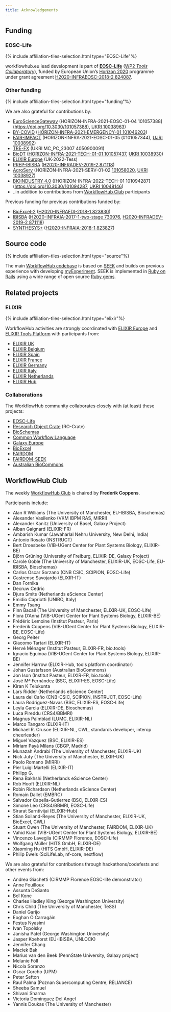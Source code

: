 ```yaml
---
title: Acknowledgements
---
```



## Funding

<!-- NOTE: Always update list below AND section on the index.md page -->

### EOSC-Life

{% include affiliation-tiles-selection.html type="EOSC-Life"%}

workflowhub.eu lead development is part of [**EOSC-Life**](https://www.eosc-life.eu/) ([WP2 _Tools Collaboratory_](https://github.com/eosc-life/tools-collaboratory-roadmap)), funded by European Union’s [Horizon 2020](https://ec.europa.eu/programmes/horizon2020/) programme under grant agreement [H2020-INFRAEOSC-2018-2 824087](https://doi.org/10.3030/824087).


### Other funding

{% include affiliation-tiles-selection.html type="funding"%}

<!--<a title="FAIR Workflows" href="https://fair-workflows.github.io/project.html"><img src="{{ '/images/fair-workflows.png' | relative_url }}" style="max-height: 5em; max-width: 35%; vertical-align: middle" alt="FAIR Workflows" /></a>-->

We are also grateful for contributions by:

* [EuroScienceGateway](http://eurosciencegateway.eu/) (HORIZON-INFRA-2021-EOSC-01-04 101057388](https://doi.org/10.3030/101057388), [UKRI 10038963](https://gtr.ukri.org/projects?ref=10038963))
* [BY-COVID](https://by-covid.eu/) ([HORIZON-INFRA-2021-EMERGENCY-01 101046203](https://doi.org/10.3030/101046203))
* [FAIR-IMPACT](http://fair-impact.eu/) (HORIZON-INFRA-2021-EOSC-01-05 (#101057344), [UJRI 10038992](https://gtr.ukri.org/projects?ref=10038992))
* [TRE-FX](https://trefx.uk/) (UKRI MC_PC_23007 4050900091)
* [BioDT](https://biodt.eu/) ([HORIZON-INFRA-2021-TECH-01-01 101057437](https://doi.org/10.3030/101057437), [UKRI 10038930](https://gtr.ukri.org/projects?ref=10038930))
* [ELIXIR Europe](https://elixir-europe.org/) (UK-2022-Tess)
* [PREP-IBISBA](https://www.ibisba.eu/) ([H2020-INFRADEV-2019-2 871118](https://doi.org/10.3030/871118))
* [AgroServ](https://emphasis.plant-phenotyping.eu/european-infrastructures/cluster-projects/agroserv) (HORIZON-INFRA-2021-SERV-01-02 [101058020](https://doi.org/10.3030/101058020), [UKRI 10038927](https://gtr.ukri.org/projects?ref=10038927))
* [BIOINDUSTRY 4.0](https://www.ibisba.eu/EU-Projects/Horizon-Europe) ([HORIZON-INFRA-2022-TECH-01 101094287](https://doi.org/10.3030/101094287, [UKRI 10048146](https://gtr.ukri.org/projects?ref=10048146))
* ..in addition to contributions from [WorkflowHub Club](#workflowhub-club) participants


Previous funding  for previous contributions funded by:
* [BioExcel-2](https://bioexcel.eu/) ([H2020-INFRAEDI-2018-1 823830](https://doi.org/10.3030/823830))
* [IBISBA](https://www.ibisba.eu/) ([H2020-INFRAIA-2017-1-two-stage 730976](https://doi.org/10.3030/730976), [H2020-INFRADEV-2019-2 871118](https://doi.org/10.3030//871118))
* [SYNTHESYS+](https://www.synthesys.info/) ([H2020-INFRAIA-2018-1 823827](https://doi.org/10.3030/823827))

<!-- * [FAIR Workflows](https://fair-workflows.github.io/project.html) -->


## Source code

{% include affiliation-tiles-selection.html type="source"%}

The main [WorkflowHub codebase](https://github.com/seek4science/seek/tree/workflowhub) is based on [SEEK](https://seek4science.org/about_us.html) and builds on previous experience with developing [myExperiment](https://www.myexperiment.org/about). SEEK is implemented in [Ruby on Rails](https://rubyonrails.org/) using a wide range of open source [Ruby gems](https://github.com/seek4science/seek/blob/workflowhub/Gemfile.lock).

## Related projects

### ELIXIR

{% include affiliation-tiles-selection.html type="elixir"%}

WorkflowHub activities are strongly coordinated with [ELIXIR Europe](https://elixir-europe.org/) and [ELIXIR Tools Platform](https://elixir-europe.org/platforms/tools) with participants from:
 
 * [ELIXIR UK](https://elixir-europe.org/about-us/who-we-are/nodes/uk)
 * [ELIXIR Belgium](https://elixir-europe.org/about-us/who-we-are/nodes/belgium)
 * [ELIXIR Spain](https://elixir-europe.org/about-us/who-we-are/nodes/spain)
 * [ELIXIR France](https://elixir-europe.org/about-us/who-we-are/nodes/france)
 * [ELIXIR Germany](https://elixir-europe.org/about-us/who-we-are/nodes/germany)
 * [ELIXIR Italy](https://www.elixir-europe.org/about-us/who-we-are/nodes/italy)
 * [ELIXIR Netherlands](https://www.elixir-europe.org/about-us/who-we-are/nodes/netherlands)
 * [ELIXIR Hub](https://elixir-europe.org/about-us/who-we-are/hub)

### Collaborations

The WorkflowHub community collaborates closely with (at least) these projects:

 * [EOSC-Life](https://eosc-life.eu/)
 * [Research Object Crate](https://w3id.org/ro/crate) (RO-Crate)
 * [BioSchemas](https://bioschemas.org/)
 * [Common Workflow Language](https://www.commonwl.org/)
 * [Galaxy Europe](https://galaxyproject.eu/)
 * [BioExcel](https://bioexcel.eu/)
 * [FAIRDOM](https://fair-dom.org)
 * [FAIRDOM-SEEK](https://fairdomseek.org/)
 * [Australian BioCommons](https://www.biocommons.org.au/)

## WorkflowHub Club

The weekly [WorkflowHub Club](/project/community) is chaired by **Frederik Coppens**.

Participants include:

* Alan R Williams (The University of Manchester, EU-IBISBA, Bioschemas)
* Alexander Vasilenko (VKM IBPM RAS, MIRRI)
* Alexander Kanitz (University of Basel, Galaxy Project)
* Alban Gaignard (ELIXIR-FR)
* Ambarish Kumar (Jawaharlal Nehru University, New Delhi, India)
* Antonio Rosato (INSTRUCT)
* Bert Droesbeke (VIB-UGent Center for Plant Systems Biology, ELIXIR-BE)
* Björn Grüning (University of Freiburg, ELIXIR-DE, Galaxy Project)
* Carole Goble (The University of Manchester, ELIXIR-UK, EOSC-Life, EU-IBISBA, Bioschemas)
* Carlos Oscar Sorzano (CNB CSIC, SCIPION, EOSC-Life)
* Castrense Savojardo (ELIXIR-IT)
* Dan Fornika
* Decruw Cedric
* Djura Smits (Netherlands eScience Center)
* Emidio Capriotti (UNIBO, Italy)
* Emmy Tsang
* Finn Bacall (The University of Manchester, ELIXIR-UK, EOSC-Life)
* Flora D’Anna (VIB-UGent Center for Plant Systems Biology, ELIXIR-BE)
* Frédéric Lemoine (Institut Pasteur, Paris)
* Frederik Coppens (VIB-UGent Center for Plant Systems Biology, ELIXIR-BE, EOSC-Life)
* Georg Peiter
* Giacomo Tartari (ELIXIR-IT)
* Hervé Ménager (Institut Pasteur, ELIXIR-FR, bio.tools)
* Ignacio Eguinoa (VIB-UGent Center for Plant Systems Biology, ELIXIR-BE)
* Jennifer Harrow (ELIXIR-Hub, tools platform coordinator)
* Johan Gustafsson (Australian BioCommons)  
* Jon Ison (Institut Pasteur, ELIXIR-FR, bio.tools)
* José Mª Fernández (BSC, ELIXIR-ES, EOSC-Life)
* Kiran K Telukunta
* Lars Ridder (Netherlands eScience Center)
* Laura del Caño (CNB-CSIC, SCIPION, INSTRUCT, EOSC-Life)
* Laura Rodriguez-Navas (BSC, ELIXIR-ES, EOSC-Life)
* Leyla Garcia (ELIXIR-DE, Bioschemas)
* Luca Pireddu (CRS4/BBMRI)
* Magnus Palmblad (LUMC, ELIXIR-NL)
* Marco Tangaro (ELIXIR-IT)
* Michael R. Crusoe (ELIXIR-NL, CWL, standards developer, interop cheerleader)
* Miguel Vazquez (BSC, ELIXIR-ES)
* Miriam Payá Milans (CBGP, Madrid)
* Munazah Andrabi (The University of Manchester, ELIXIR-UK)
* Nick Juty (The University of Manchester, ELIXIR-UK)
* Paolo Romano (MIRRI)
* Pier Luigi Martelli (ELIXIR-IT)
* Philipp G.
* Rena Bakhshi (Netherlands eScience Center)
* Rob Hooft (ELIXIR-NL)
* Robin Richardson (Netherlands eScience Center)
* Romain Dallet (EMBRC)
* Salvador Capella-Gutierrez (BSC, ELIXIR-ES)
* Simone Leo (CRS4/BBMRI, EOSC-Life)
* Sirarat Sarntivijai (ELIXIR-Hub)
* Stian Soiland-Reyes (The University of Manchester, ELIXIR-UK, BioExcel, CWL)
* Stuart Owen (The University of Manchester, FAIRDOM, ELIXIR-UK)
* Vahid Kiani (VIB-UGent Center for Plant Systems Biology, ELIXIR-BE)
* Vincenzo Laveglia (CIRMMP Florence, EOSC-Life)
* Wolfgang Müller (HITS GmbH, ELIXIR-DE)
* Xiaoming Hu (HITS GmbH, ELIXIR-DE)
* Philip Ewels (SciLifeLab, nf-core, nextflow)

We are also grateful for contributions through hackathons/codefests and other events from:

* Andrea Giachetti (CIRMMP Florence EOSC-life demonstrator)
* Anne Fouilloux
* Assunta DeSanto
* Boï Kone
* Charles Hadley King (George Washington University)
* Chris Child (The University of Manchester, TeSS)
* Daniel Garijo 
* Eoghan Ó Carragáin 
* Festus Nyasimi
* Ivan Topolsky
* Janisha Patel (George Washington University)
* Jasper Koehorst (EU-IBISBA, UNLOCK)
* Jennifer Chang
* Maciek Bak
* Marius van den Beek (PennState University, Galaxy project)
* Melanie Föll
* Nicola Soranzo
* Oscar Corcho (UPM)
* Peter Sefton 
* Raul Palma (Poznan Supercomputing Centre, RELIANCE)
* Sheeba Samuel
* Shivani Sharma
* Victoria Dominguez Del Angel
* Yannis Doukas (The University of Manchester)

